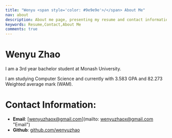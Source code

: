 ```yaml
---
title: "Wenyu <span style='color: #9e9e9e'>/</span> About Me"
nav: about
description: About me page, presenting my resume and contact information.
keywords: Resume,Contact,About Me
comments: true
---
```


# Wenyu Zhao

I am a 3rd year bachelor student at Monash University.

I am studying Computer Science and currently with 3.583 GPA and 82.273 Weighted average mark (WAM).

# Contact Information:

* **Email**: [wenyuzhaox@gmail.com](mailto: wenyuzhaox@gmail.com "Email")
* **Github**: [github.com/wenyuzhao](https://github.com/wenyuzhao "GitHub")

